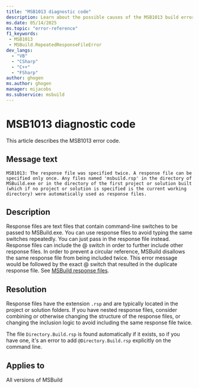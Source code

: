 ```yaml
---
title: "MSB1013 diagnostic code"
description: Learn about the possible causes of the MSB1013 build error and get troubleshooting tips.
ms.date: 05/14/2025
ms.topic: "error-reference"
f1_keywords:
 - MSB1013
 - MSBuild.RepeatedResponseFileError
dev_langs:
  - "VB"
  - "CSharp"
  - "C++"
  - "FSharp"
author: ghogen
ms.author: ghogen
manager: mijacobs
ms.subservice: msbuild
---
```


# MSB1013 diagnostic code

<!-- :::ErrorDefinitionDescription::: -->
<!-- :::editable-content name="introDescription"::: -->
This article describes the MSB1013 error code.
<!-- :::editable-content-end::: -->

## Message text

`MSB1013: The response file was specified twice. A response file can be specified only once. Any files named 'msbuild.rsp' in the directory of MSBuild.exe or in the directory of the first project or solution built (which if no project or solution is specified is the current working directory) were automatically used as response files.`

<!-- :::editable-content name="postOutputDescription"::: -->
## Description

Response files are text files that contain command-line switches to be passed to MSBuild.exe. You can use response files to avoid typing the same switches repeatedly. You can just pass in the response file instead. Response files can include the @ switch in order to further include other response files. In order to prevent a circular reference, MSBuild disallows the same response file from being included twice. This error message would be followed by the exact @ switch that resulted in the duplicate response file. See [MSBuild response files](../msbuild-response-files.md).

## Resolution

Response files have the extension `.rsp` and are typically located in the project or solution folders. If you have nested response files, consider combining or otherwise changing the structure of the response files, or changing the inclusion logic to avoid including the same response file twice.

The file `Directory.Build.rsp` is found automatically if it exists, so if you have one, it's an error to add `@Directory.Build.rsp` explicitly on the command line.
<!-- :::editable-content-end::: -->
<!-- :::ErrorDefinitionDescription-end::: -->

## Applies to

All versions of MSBuild

